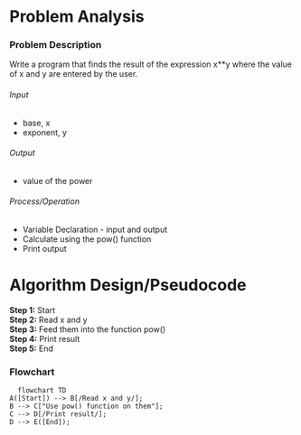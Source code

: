 # Problem Analysis
### Problem Description
Write a program that finds the result of the expression x**y where the value of x and y are entered by the user.

###### Input
- base, x
- exponent, y
###### Output
- value of the power
###### Process/Operation
- Variable Declaration - input and output
- Calculate using the pow() function
- Print output

# Algorithm Design/Pseudocode
**Step 1:** Start <br />
**Step 2:** Read x and y <br />
**Step 3:** Feed them into the function pow() <br />
**Step 4:** Print result <br />
**Step 5:** End

### Flowchart

```mermaid
  flowchart TD
A([Start]) --> B[/Read x and y/];
B --> C["Use pow() function on them"];
C --> D[/Print result/];
D --> E([End]);
```
